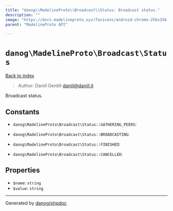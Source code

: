 ```yaml
---
title: "danog\\MadelineProto\\Broadcast\\Status: Broadcast status."
description: ""
image: "https://docs.madelineproto.xyz/favicons/android-chrome-256x256.png"
parent: "MadelineProto API"

---
```

# `danog\MadelineProto\Broadcast\Status`
[Back to index](../../../index.html)

> Author: Daniil Gentili <daniil@daniil.it>  
  

Broadcast status.  




## Constants
* `danog\MadelineProto\Broadcast\Status::GATHERING_PEERS`: 

* `danog\MadelineProto\Broadcast\Status::BROADCASTING`: 

* `danog\MadelineProto\Broadcast\Status::FINISHED`: 

* `danog\MadelineProto\Broadcast\Status::CANCELLED`: 

## Properties
* `$name`: `string` 
* `$value`: `string` 
---
Generated by [danog/phpdoc](https://phpdoc.daniil.it)
